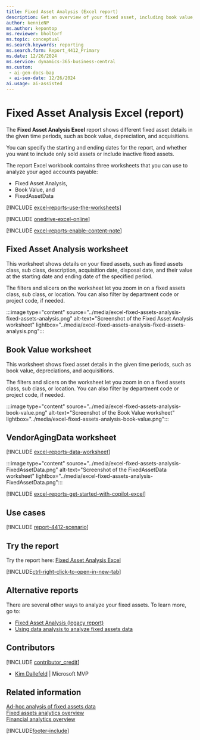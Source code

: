 ```yaml
---
title: Fixed Asset Analysis (Excel report)
description: Get an overview of your fixed asset, including book value, depreciation, and acquisitions for a given time period.
author: kennieNP
ms.author: kepontop
ms.reviewer: bholtorf
ms.topic: conceptual
ms.search.keywords: reporting
ms.search.form: Report_4412_Primary
ms.date: 12/26/2024
ms.service: dynamics-365-business-central
ms.custom:
 - ai-gen-docs-bap
 - ai-seo-date: 12/26/2024
ai.usage: ai-assisted
---
```


# Fixed Asset Analysis Excel (report)

The **Fixed Asset Analysis Excel** report shows different fixed asset details in the given time periods, such as book value, depreciation, and acquisitions. 

You can specify the starting and ending dates for the report, and whether you want to include only sold assets or include inactive fixed assets.

The report Excel workbook contains three worksheets that you can use to analyze your aged accounts payable:

- Fixed Asset Analysis,
- Book Value, and
- FixedAssetData

[!INCLUDE [excel-reports-use-the-worksheets](../includes/excel-reports-use-the-worksheets.md)]

[!INCLUDE [onedrive-excel-online](../includes/onedrive-excel-online.md)]

[!INCLUDE [excel-reports-enable-content-note](../includes/excel-reports-enable-content-note.md)]

## Fixed Asset Analysis worksheet

This worksheet shows details on your fixed assets, such as fixed assets class, sub class, description, acquisition date, disposal date, and their value at the starting date and ending date of the specified period.

The filters and slicers on the worksheet let you zoom in on a fixed assets class, sub class, or location. You can also filter by department code or project code, if needed.

:::image type="content" source="../media/excel-fixed-assets-analysis-fixed-assets-analysis.png" alt-text="Screenshot of the Fixed Asset Analysis worksheet" lightbox="../media/excel-fixed-assets-analysis-fixed-assets-analysis.png":::

## Book Value worksheet

This worksheet shows fixed asset details in the given time periods, such as book value, depreciations, and acquisitions. 

The filters and slicers on the worksheet let you zoom in on a fixed assets class, sub class, or location. You can also filter by department code or project code, if needed.

:::image type="content" source="../media/excel-fixed-assets-analysis-book-value.png" alt-text="Screenshot of the Book Value worksheet" lightbox="../media/excel-fixed-assets-analysis-book-value.png":::

## VendorAgingData worksheet

[!INCLUDE [excel-reports-data-worksheet](../includes/excel-reports-data-worksheet.md)]

:::image type="content" source="../media/excel-fixed-assets-analysis-FixedAssetData.png" alt-text="Screenshot of the FixedAssetData worksheet" lightbox="../media/excel-fixed-assets-analysis-FixedAssetData.png":::

[!INCLUDE [excel-reports-get-started-with-copilot-excel](../includes/excel-reports-get-started-with-copilot-excel.md)]

## Use cases

[!INCLUDE [report-4412-scenario](../includes/report-4412-scenario-include.md)]

## Try the report

Try the report here: [Fixed Asset Analysis Excel](https://businesscentral.dynamics.com?report=4412)

[!INCLUDE[ctrl-right-click-to-open-in-new-tab](../includes/ctrl-right-click-to-open-in-new-tab.md)]

## Alternative reports

There are several other ways to analyze your fixed assets. To learn more, go to:

- [Fixed Asset Analysis (legacy report)](report-5600.md)
- [Using data analysis to analyze fixed assets data](../ad-hoc-analysis-fa.md)  

## Contributors

[!INCLUDE [contributor_credit](../includes/contributor_credit.md)]

- [Kim Dallefeld](https://www.linkedin.com/in/kim-dallefeld/) | Microsoft MVP

## Related information

[Ad-hoc analysis of fixed assets data](../ad-hoc-analysis-fa.md)  
[Fixed assets analytics overview](../fa-analytics-overview.md)  
[Financial analytics overview](../bi.md)  

[!INCLUDE[footer-include](../includes/footer-banner.md)]